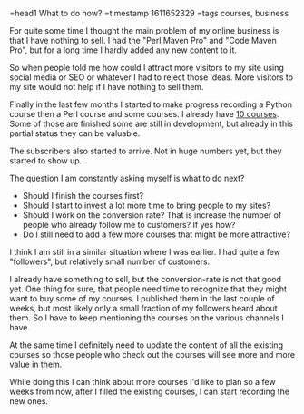 =head1 What to do now?
=timestamp 1611652329
=tags courses, business



For quite some time I thought the main problem of my online business is that I have nothing to sell.
I had the "Perl Maven Pro" and "Code Maven Pro", but for a long time I hardly added any new content to it.

So when people told me how could I attract more visitors to my site using social media or SEO or whatever I had to
reject those ideas. More visitors to my site would not help if I have nothing to sell them.




Finally in the last few months I started to make progress recording a Python course then a Perl course and some
courses. I already have <a href="https://courses.code-maven.com/">10 courses</a>. Some of those are finished
some are still in development, but already in this partial status they can be valuable.

The subscribers also started to arrive. Not in huge numbers yet, but they started to show up.

The question I am constantly asking myself is what to do next?

<ul>
<li>Should I finish the courses first?</li>
<li>Should I start to invest a lot more time to bring people to my sites?</li>
<li>Should I work on the conversion rate? That is increase the number of people who already follow me to customers? If yes how?</li>
<li>Do I still need to add a few more courses that might be more attractive?</li>
</ul>

I think I am still in a similar situation where I was earlier. I had quite a few "followers", but relatively small number of customers.

I already have something to sell, but the conversion-rate is not that good yet. One thing for sure, that people need time to
recognize that they might want to buy some of my courses. I published them in the last couple of weeks, but most likely only a small
fraction of my followers heard about them. So I have to keep mentioning the courses on the various channels I have.

At the same time I definitely need to update the content of all the existing courses so those people who check out the courses
will see more and more value in them.

While doing this I can think about more courses I'd like to plan so a few weeks from now, after I filled the existing courses,
I can start recording the new ones.

